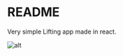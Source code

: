 # README

Very simple Lifting app made in react.

![alt](https://github.com/DaniVSainz/react-lifting-app/blob/master/lifting-app.gif)
